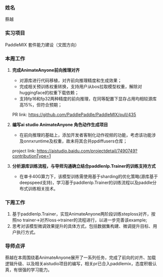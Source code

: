 ### 姓名

蔡越

### 实习项目

PaddleMIX 套件能力建设（文图方向）

### 本周工作

1. **完成AnimateAnyone前向推理对齐**
   
   * 对源库进行代码移植，对齐前向推理精度和生成效果；
   * 完成相关预训练权重转换，支持用户从bos拉取模型权重，解除对huggingface的权重下载依赖；
   * 支持fp16和fp32两种精度的前向推理，在同等配置下显存占用均相较源库高15%，但符合预期；
   
   PR link: https://github.com/PaddlePaddle/PaddleMIX/pull/435

2. **编写ai studio AnimateAnyone 角色动作生成项目**
   
   * 在前向推理的基础上，添加开发者客制化动作视频的功能，考虑该功能涉及onnxruntime及权重，故未将其合并ppdiffusers仓库；
   
   project link: https://aistudio.baidu.com/projectdetail/7490749?contributionType=1

3. **分析源库训练流程，与导师沟通确立结合paddlenlp.Trainer的训练支持方式**
   
   - 在单卡40G算力下，该模型训练需使用基于sharding的优化策略(源库基于deepspeed支持)，学习基于paddlenlp.Trainer的训练流程以及paddle分布式训练相关技术。

### 下周工作

1. 基于paddlenlp.Trainer，实现AnimateAnyone两阶段训练steploss对齐，按照no trainer->对齐loss->trainer的流程进行，以进一步完善该example;
2. 思考对该模型微调效果提升的具体方式，包括数据集构建、微调提升目标、用户执行方式。

### 导师点评

蔡越在本周围绕着AnimateAnyone展开了一系列任务，完成了前向的对齐、加载逻辑升级、以及相关aistudio项目的编写，相关pr已合入paddlemix，态度积极认真，有很强的学习能力。
